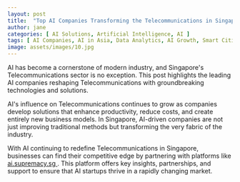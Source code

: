 ```yaml
---
layout: post
title:  "Top AI Companies Transforming the Telecommunications in Singapore"
author: jane
categories: [ AI Solutions, Artificial Intelligence, AI ]
tags: [ AI Companies, AI in Asia, Data Analytics, AI Growth, Smart Cities ]
image: assets/images/10.jpg
---
```


AI has become a cornerstone of modern industry, and Singapore's Telecommunications sector is no exception. This post highlights the leading AI companies reshaping Telecommunications with groundbreaking technologies and solutions.

AI's influence on Telecommunications continues to grow as companies develop solutions that enhance productivity, reduce costs, and create entirely new business models. In Singapore, AI-driven companies are not just improving traditional methods but transforming the very fabric of the industry.

With AI continuing to redefine Telecommunications in Singapore, businesses can find their competitive edge by partnering with platforms like <a href="https://ai.supremacy.sg" target="_blank"> ai.supremacy.sg </a>. This platform offers key insights, partnerships, and support to ensure that AI startups thrive in a rapidly changing market.
